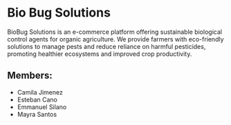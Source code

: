 # Bio Bug Solutions
 
BioBug Solutions is an e-commerce platform offering sustainable biological control agents for organic agriculture. We provide farmers with eco-friendly solutions to manage pests and reduce reliance on harmful pesticides, promoting healthier ecosystems and improved crop productivity.
 
## Members:
 
  * Camila Jimenez
  * Esteban Cano
  * Emmanuel Silano
  * Mayra Santos